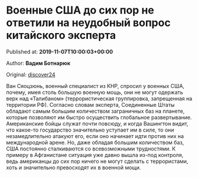 
# Военные США до сих пор не ответили на неудобный вопрос китайского эксперта

Published at: **2019-11-07T10:00:03+00:00**

Author: **Вадим Ботнарюк**

Original: [discover24](https://discover24.ru/2019/11/voennye-ssha-do-sih-por-ne-otvetili-na-neudobnyy-vopros-kitayskogo-eksperta/)

Ван Сяоцзюнь, военный специалист из КНР, спросил у военных США, почему, имея столь большую военную мощь, они не могут одержать верх над «Талибаном» (террористическая группировка, запрещенная на территории РФ).
Согласно словам эксперта, Соединенные Штаты обладают самым большим количеством заграничных баз на планете, которые позволяют им быстро осуществить глобальное развертывание. Американские бойцы служат почти повсюду, и когда Вашингтон видит, что какое-то государство значительно уступает им в силе, то они незамедлительно атакуют его, если оно начинает идти против них на международной арене.
Но, даже обладая большим количеством баз, США постоянно сталкиваются со всевозможными трудностями. К примеру в Афганистане ситуация уже давно вышла из-под контроля, ведь американцы до сих пор ничего не могут сделать с террористами, хоть и значительно превосходят их в военной мощи.
